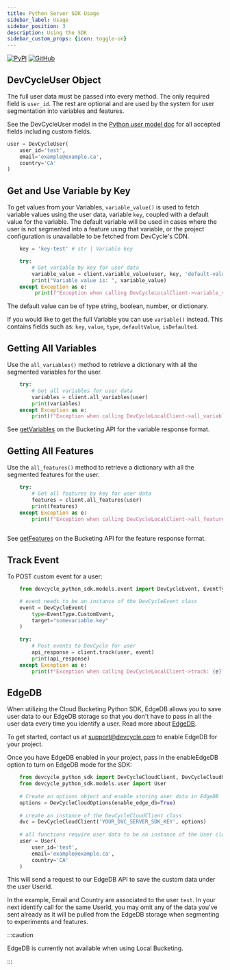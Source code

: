 ```yaml
---
title: Python Server SDK Usage
sidebar_label: Usage
sidebar_position: 3
description: Using the SDK
sidebar_custom_props: {icon: toggle-on}
---
```

[![PyPI](https://badgen.net/pypi/v/devcycle-python-server-sdk)](https://pypi.org/project/devcycle-python-server-sdk/)
[![GitHub](https://img.shields.io/github/stars/devcyclehq/python-server-sdk.svg?style=social&label=Star&maxAge=2592000)](https://github.com/DevCycleHQ/python-server-sdk)


## DevCycleUser Object

The full user data must be passed into every method. The only required field is `user_id`.
The rest are optional and are used by the system for user segmentation into variables and features.

See the DevCycleUser model in the [Python user model doc](https://github.com/DevCycleHQ/python-server-sdk/blob/main/devcycle_python_sdk/models/user.py) 
for all accepted fields including custom fields.

```python
user = DevCycleUser(
    user_id='test',
    email='example@example.ca',
    country='CA'
)
```

## Get and Use Variable by Key

To get values from your Variables, `variable_value()` is used to fetch variable values using the user data,
variable `key`, coupled with a default value for the variable. The default variable will be used in cases where
the user is not segmented into a feature using that variable, or the project configuration is unavailable
to be fetched from DevCycle's CDN.

```python
    key = 'key-test' # str | Variable key

    try:
        # Get variable by key for user data
        variable_value = client.variable_value(user, key, 'default-value')
        print("Variable value is: ", variable_value)
    except Exception as e:
         print(f"Exception when calling DevCycleLocalClient->variable_value: {e}")

```

The default value can be of type string, boolean, number, or dictionary.

If you would like to get the full Variable you can use `variable()` instead. This contains fields such as:
`key`, `value`, `type`, `defaultValue`, `isDefaulted`.

## Getting All Variables

Use the `all_variables()` method to retrieve a dictionary with all the segmented variables for the user.

```python
    try:
        # Get all variables for user data
        variables = client.all_variables(user)
        print(variables)
    except Exception as e:
        print(f"Exception when calling DevCycleLocalClient->all_variables: {e}")
```
See [getVariables](/bucketing-api/#operation/getVariables) on the Bucketing API for the variable response format.

## Getting All Features

Use the `all_features()` method to retrieve a dictionary with all the segmented features for the user.

```python
    try:
        # Get all features by key for user data
        features = client.all_features(user)
        print(features)
    except Exception as e:
        print(f"Exception when calling DevCycleLocalClient->all_features: {e}")
    
```
See [getFeatures](/bucketing-api/#operation/getFeatures) on the Bucketing API for the feature response format.

## Track Event

To POST custom event for a user:

```python
    from devcycle_python_sdk.models.event import DevCycleEvent, EventType

    # event needs to be an instance of the DevCycleEvent class
    event = DevCycleEvent(
        type=EventType.CustomEvent,
        target="somevariable.key"
    )
   
    try:
        # Post events to DevCycle for user
        api_response = client.track(user, event)
        print(api_response)
    except Exception as e:
        print(f"Exception when calling DevCycleLocalClient->track: {e}")
```


## EdgeDB

When utilizing the Cloud Bucketing Python SDK, EdgeDB allows you to save user data to our EdgeDB storage so that you don't have to pass in all the user data every time you identify a user. Read more about [EdgeDB](/home/feature-management/edgedb/what-is-edgedb).

To get started, contact us at support@devcycle.com to enable EdgeDB for your project.

Once you have EdgeDB enabled in your project, pass in the enableEdgeDB option to turn on EdgeDB mode for the SDK:

```python
    from devcycle_python_sdk import DevCycleCloudClient, DevCycleCloudOptions
    from devcycle_python_sdk.models.user import User
    
    # Create an options object and enable storing user data in EdgeDB
    options = DevCycleCloudOptions(enable_edge_db=True)
    
    # create an instance of the DevCycleCloudClient class
    dvc = DevCycleCloudClient('YOUR_DVC_SERVER_SDK_KEY', options)
    
    # all functions require user data to be an instance of the User class
    user = User(
        user_id='test',
        email='example@example.ca',
        country='CA'
    )
```

This will send a request to our EdgeDB API to save the custom data under the user UserId.

In the example, Email and Country are associated to the user `test`. In your next identify call for the same UserId, you may omit any of the data you've sent already as it will be pulled from the EdgeDB storage when segmenting to experiments and features.

:::caution

EdgeDB is currently not available when using Local Bucketing.

:::